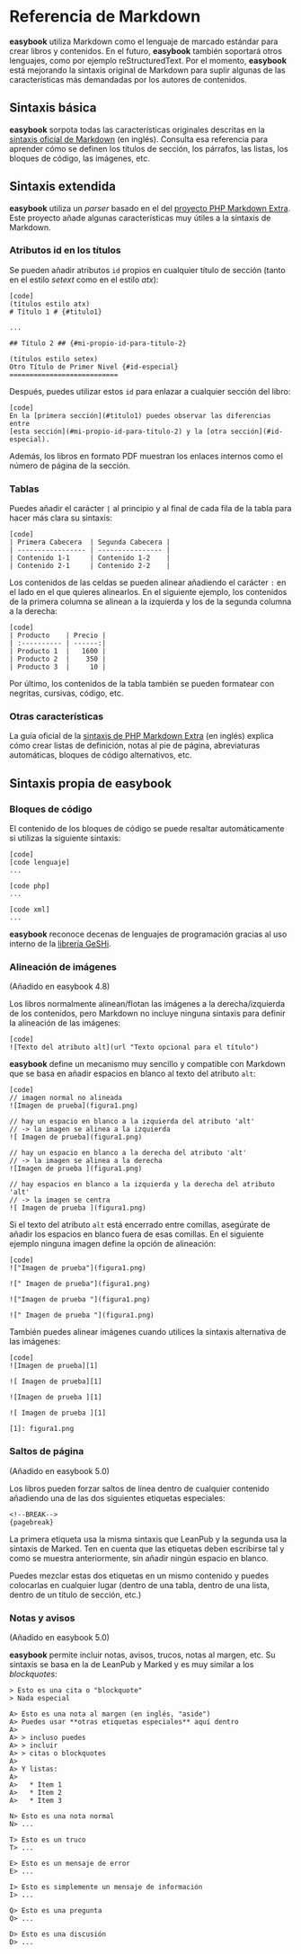 # Referencia de Markdown #

**easybook** utiliza Markdown como el lenguaje de marcado estándar para crear
libros y contenidos. En el futuro, **easybook** también soportará otros
lenguajes, como por ejemplo reStructuredText. Por el momento, **easybook** está
mejorando la sintaxis original de Markdown para suplir algunas de las
características más demandadas por los autores de contenidos.

## Sintaxis básica ##

**easybook** sorpota todas las características originales descritas en la
[sintaxis oficial de Markdown](http://daringfireball.net/projects/markdown/syntax/)
(en inglés). Consulta esa referencia para aprender cómo se definen los títulos
de sección, los párrafos, las listas, los bloques de código, las imágenes, etc.

## Sintaxis extendida ##

**easybook** utiliza un *parser* basado en el del [proyecto PHP Markdown Extra](http://michelf.com/projects/php-markdown/extra/).
Este proyecto añade algunas características muy útiles a la sintaxis de
Markdown.

### Atributos id en los títulos ###

Se pueden añadir atributos `id` propios en cualquier título de sección (tanto en
el estilo *setext* como en el estilo *atx*):

    [code]
    (títulos estilo atx)
    # Título 1 # {#titulo1}

    ...

    ## Título 2 ## {#mi-propio-id-para-titulo-2}

    (títulos estilo setex)
    Otro Título de Primer Nivel {#id-especial}
    ===========================

Después, puedes utilizar estos `id` para enlazar a cualquier sección del libro:

    [code]
    En la [primera sección](#titulo1) puedes observar las diferencias entre
    [esta sección](#mi-propio-id-para-titulo-2) y la [otra sección](#id-especial).

Además, los libros en formato PDF muestran los enlaces internos como el número
de página de la sección.

### Tablas ###

Puedes añadir el carácter `|` al principio y al final de cada fila de la tabla
para hacer más clara su sintaxis:

    [code]
    | Primera Cabecera  | Segunda Cabecera |
    | ----------------- | ---------------- |
    | Contenido 1-1     | Contenido 1-2    |
    | Contenido 2-1     | Contenido 2-2    |

Los contenidos de las celdas se pueden alinear añadiendo el carácter `:`  en el
lado en el que quieres alinearlos. En el siguiente ejemplo, los contenidos de la
primera columna se alinean a la izquierda y los de la segunda columna a la
derecha:

    [code]
    | Producto    | Precio |
    | :---------- | ------:|
    | Producto 1  |   1600 |
    | Producto 2  |    350 |
    | Producto 3  |     10 |

Por último, los contenidos de la tabla también se pueden formatear con negritas,
cursivas, código, etc.

### Otras características ###

La guía oficial de la [sintaxis de PHP Markdown Extra](http://michelf.com/projects/php-markdown/extra/)
(en inglés) explica cómo crear listas de definición, notas al pie de página,
abreviaturas automáticas, bloques de código alternativos, etc.

## Sintaxis propia de easybook ##

### Bloques de código ###

El contenido de los bloques de código se puede resaltar automáticamente si
utilizas la siguiente sintaxis:

    [code]
    [code lenguaje]
    ...

    [code php]
    ...

    [code xml]
    ...

**easybook** reconoce decenas de lenguajes de programación gracias al uso
interno de la [librería GeSHi](http://qbnz.com/highlighter/).

### Alineación de imágenes ###

(Añadido en easybook 4.8)

Los libros normalmente alinean/flotan las imágenes a la derecha/izquierda de los
contenidos, pero Markdown no incluye ninguna sintaxis para definir la alineación
de las imágenes:

    [code]
    ![Texto del atributo alt](url "Texto opcional para el título")

**easybook** define un mecanismo muy sencillo y compatible con Markdown que se
basa en añadir espacios en blanco al texto del atributo `alt`:

    [code]
    // imagen normal no alineada
    ![Imagen de prueba](figura1.png)

    // hay un espacio en blanco a la izquierda del atributo 'alt'
    // -> la imagen se alinea a la izquierda
    ![ Imagen de prueba](figura1.png)

    // hay un espacio en blanco a la derecha del atributo 'alt'
    // -> la imagen se alinea a la derecha
    ![Imagen de prueba ](figura1.png)

    // hay espacios en blanco a la izquierda y la derecha del atributo 'alt'
    // -> la imagen se centra
    ![ Imagen de prueba ](figura1.png)

Si el texto del atributo `alt` está encerrado entre comillas, asegúrate de
añadir los espacios en blanco fuera de esas comillas. En el siguiente ejemplo
ninguna imagen define la opción de alineación:

    [code]
    !["Imagen de prueba"](figura1.png)

    ![" Imagen de prueba"](figura1.png)

    !["Imagen de prueba "](figura1.png)

    ![" Imagen de prueba "](figura1.png)

También puedes alinear imágenes cuando utilices la sintaxis alternativa de las
imágenes:

    [code]
    ![Imagen de prueba][1]

    ![ Imagen de prueba][1]

    ![Imagen de prueba ][1]

    ![ Imagen de prueba ][1]

    [1]: figura1.png

### Saltos de página ###

(Añadido en easybook 5.0)

Los libros pueden forzar saltos de línea dentro de cualquier contenido añadiendo
una de las dos siguientes etiquetas especiales:

    <!--BREAK-->
    {pagebreak}

La primera etiqueta usa la misma sintaxis que LeanPub y la segunda usa la sintaxis
de Marked. Ten en cuenta que las etiquetas deben escribirse tal y como se muestra
anteriormente, sin añadir ningún espacio en blanco.

Puedes mezclar estas dos etiquetas en un mismo contenido y puedes colocarlas en
cualquier lugar (dentro de una tabla, dentro de una lista, dentro de un título
de sección, etc.)

### Notas y avisos ###

(Añadido en easybook 5.0)

**easybook** permite incluir notas, avisos, trucos, notas al margen, etc. Su
sintaxis se basa en la de LeanPub y Marked y es muy similar a los *blockquotes*:

    > Esto es una cita o "blockquote"
    > Nada especial

    A> Esto es una nota al margen (en inglés, "aside")
    A> Puedes usar **otras etiquetas especiales** aquí dentro
    A>
    A> > incluso puedes
    A> > incluir
    A> > citas o blockquotes
    A>
    A> Y listas:
    A>
    A>   * Item 1
    A>   * Item 2
    A>   * Item 3

    N> Esto es una nota normal
    N> ...

    T> Esto es un truco
    T> ...

    E> Esto es un mensaje de error
    E> ...

    I> Esto es simplemente un mensaje de información
    I> ...

    Q> Esto es una pregunta
    Q> ...

    D> Esto es una discusión
    D> ...
